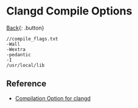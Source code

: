 # Clangd Compile Options

[Back](../../../../index.md#clang-specific){: .button}

```
//compile_flags.txt
-Wall
-Wextra
-pedantic
-I
/usr/local/lib
```

## Reference

- [Compilation Option for clangd](https://clang.llvm.org/docs/JSONCompilationDatabase.html#alternatives)


